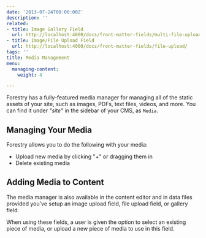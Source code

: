 ```yaml
---
date: '2013-07-24T00:00:00Z'
description: ''
related:
- title: Image Gallery Field
  url: http://localhost:4000/docs/front-matter-fields/multi-file-upload/
- title: Image/File Upload Field
  url: http://localhost:4000/docs/front-matter-fields/file-upload/
tags: ''
title: Media Management
menu:
  managing-content:
    weight: 4

---
```

Forestry has a fully-featured media manager for managing all of the static assets of your site, such as images, PDFs, text files, videos, and more. You can find it under *"site"* in the sidebar of your CMS, as `Media`.

## Managing Your Media
Forestry allows you to do the following with your media:
* Upload new media by clicking "+" or dragging them in
* Delete existing media

## Adding Media to Content
The media manager is also available in the content editor and in data files provided you’ve setup an image upload field, file upload field, or gallery field.

When using these fields, a user is given the option to select an existing piece of media, or upload a new piece of media to use in this field.
